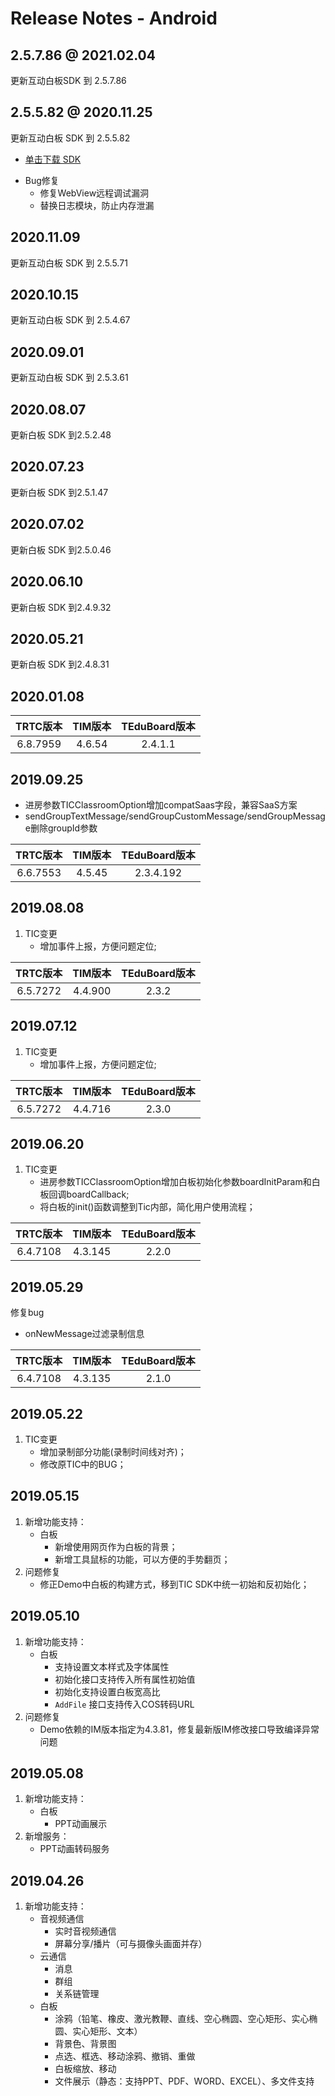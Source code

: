 # Release Notes - Android
## 2.5.7.86 @ 2021.02.04   

更新互动白板SDK 到 2.5.7.86

## 2.5.5.82 @ 2020.11.25 
更新互动白板 SDK 到 2.5.5.82
* [单击下载 SDK](https://sdk.qcloudtiw.com/android/TEduBoardSdk_2.5.5.82.zip)
- Bug修复   
  - 修复WebView远程调试漏洞
  - 替换日志模块，防止内存泄漏

## 2020.11.09

更新互动白板 SDK 到 2.5.5.71

## 2020.10.15

更新互动白板 SDK 到 2.5.4.67

## 2020.09.01

更新互动白板 SDK 到 2.5.3.61

## 2020.08.07

更新白板 SDK 到2.5.2.48

## 2020.07.23

更新白板 SDK 到2.5.1.47

## 2020.07.02

更新白板 SDK 到2.5.0.46

## 2020.06.10

更新白板 SDK 到2.4.9.32

## 2020.05.21

更新白板 SDK 到2.4.8.31

## 2020.01.08

| TRTC版本 | TIM版本 | TEduBoard版本 |
| :-: | :-: | :-: |
|6.8.7959|4.6.54|2.4.1.1

## 2019.09.25

- 进房参数TICClassroomOption增加compatSaas字段，兼容SaaS方案
- sendGroupTextMessage/sendGroupCustomMessage/sendGroupMessage删除groupId参数

| TRTC版本 | TIM版本 | TEduBoard版本 |
| :-: | :-: | :-: |
|6.6.7553|4.5.45|2.3.4.192

## 2019.08.08
1. TIC变更
    - 增加事件上报，方便问题定位;

| TRTC版本 | TIM版本 | TEduBoard版本 |
| :-: | :-: | :-: |
|6.5.7272|4.4.900|2.3.2

## 2019.07.12
1. TIC变更
    - 增加事件上报，方便问题定位;

| TRTC版本 | TIM版本 | TEduBoard版本 |
| :-: | :-: | :-: |
|6.5.7272|4.4.716|2.3.0


## 2019.06.20
1. TIC变更
    - 进房参数TICClassroomOption增加白板初始化参数boardInitParam和白板回调boardCallback;
    - 将白板的init()函数调整到Tic内部，简化用户使用流程；

| TRTC版本 | TIM版本 | TEduBoard版本 |
| :-: | :-: | :-: |
|6.4.7108|4.3.145|2.2.0

## 2019.05.29

修复bug
- onNewMessage过滤录制信息

| TRTC版本 | TIM版本 | TEduBoard版本 |
| :-: | :-: | :-: |
| 6.4.7108 | 4.3.135 | 2.1.0 |


##  2019.05.22

1. TIC变更
    - 增加录制部分功能(录制时间线对齐)；
    - 修改原TIC中的BUG；

##  2019.05.15

1. 新增功能支持：
    - 白板
        - 新增使用网页作为白板的背景；
        - 新增工具鼠标的功能，可以方便的手势翻页；
2. 问题修复
    - 修正Demo中白板的构建方式，移到TIC SDK中统一初始和反初始化；

## 2019.05.10

1. 新增功能支持：
    - 白板
        - 支持设置文本样式及字体属性
        - 初始化接口支持传入所有属性初始值
        - 初始化支持设置白板宽高比
        - `AddFile` 接口支持传入COS转码URL
2. 问题修复
    - Demo依赖的IM版本指定为4.3.81，修复最新版IM修改接口导致编译异常问题


## 2019.05.08

1. 新增功能支持：
    - 白板
        - PPT动画展示
3. 新增服务：
    - PPT动画转码服务


## 2019.04.26

1. 新增功能支持：
    - 音视频通信
        - 实时音视频通信
        - 屏幕分享/播片（可与摄像头画面并存）
    - 云通信
        - 消息
        - 群组
        - 关系链管理
    - 白板
        - 涂鸦（铅笔、橡皮、激光教鞭、直线、空心椭圆、空心矩形、实心椭圆、实心矩形、文本）
        - 背景色、背景图
        - 点选、框选、移动涂鸦、撤销、重做
        - 白板缩放、移动
        - 文件展示（静态：支持PPT、PDF、WORD、EXCEL）、多文件支持
